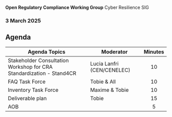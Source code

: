 **Open Regulatory Compliance Working Group** Cyber Resilience SIG

###  3 March 2025
##  Agenda
 Agenda Topics | Moderator | Minutes |
| ----- | ----- | :---: |
| Stakeholder Consultation Workshop for CRA Standardization - Stand4CR | Lucia Lanfri (CEN/CENELEC) | 10 |
| FAQ Task Force | Tobie & All | 10 |
| Inventory Task Force | Maxime & Tobie | 10 |
| Deliverable plan | Tobie | 15 |
| AOB | | 5 |
